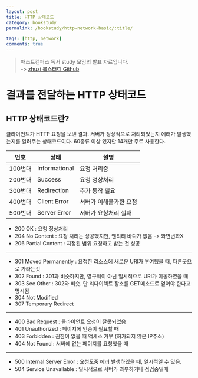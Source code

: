 ```yaml
---
layout: post
title: HTTP 상태코드
category: bookstudy
permalink: /bookstudy/http-network-basic/:title/

tags: [http, network]
comments: true
---
```

>패스트캠퍼스 독서 study 모임의 발표 자료입니다.  
-> [zhuzi 북스터디 Github](https://github.com/march23hare/zhuzi)

# 결과를 전달하는 HTTP 상태코드

## HTTP 상태코드란?
클라이언트가 HTTP 요청을 보낸 결과. 서버가 정상적으로 처리되었는지 에러가 발생했는지를 알려주는 상태코드이다. 60종류 이상 있지만 14개만 주로 사용한다. 

번호 | 상태 | 설명
--- | --- | ---
100번대 | Informational | 요청 처리중
200번대  | Success | 요청 정상처리
300번대  | Redirection | 추가 동작 필요
400번대 | Client Error | 서버가 이해불가한 요청
500번대 | Server Error | 서버가 요청처리 실패

* 200 OK : 요청 정상처리
* 204 No Content : 요청 처리는 성공했지만, 엔티티 바디가 없음 -> 화면변화X
* 206 Partial Content : 지정된 범위 요청하고 받는 것 성공

---

* 301 Moved Permanently : 요청한 리소스에 새로운 URI가 부여됬을 때, 다른곳으로 가라는것
* 302 Found : 301과 비슷하지만, 영구적이 아닌 일시적으로 URI가 이동하였을 때
* 303 See Other : 302와 비슷. 단 리다이렉트 장소를 GET메소드로 얻어야 한다고 명시됨
* 304 Not Modified 
* 307 Temporary Redirect

--- 

* 400 Bad Request : 클라이언트 요청이 잘못되었음
* 401 Unauthorized : 페이지에 인증이 필요할 때
* 403 Forbidden : 권한이 없을 때 액세스 거부 (허가되지 않은 IP주소)
* 404 Not Found : 서버에 없는 페이지를 요청했을 때

---

* 500 Internal Server Error : 요청도중 에러 발생하였을 때, 일시적일 수 있음.
* 504 Service Unavailable : 일시적으로 서버가 과부하거나 점검중일때


